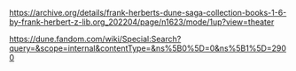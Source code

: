 https://archive.org/details/frank-herberts-dune-saga-collection-books-1-6-by-frank-herbert-z-lib.org_202204/page/n1623/mode/1up?view=theater

https://dune.fandom.com/wiki/Special:Search?query=&scope=internal&contentType=&ns%5B0%5D=0&ns%5B1%5D=2900